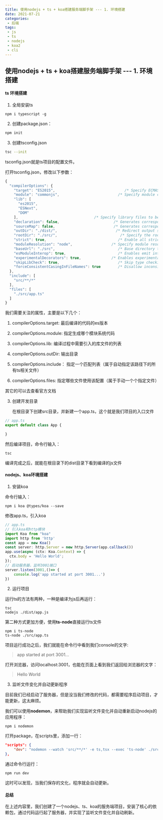 ```yaml
--- 
title: 使用nodejs + ts + koa搭建服务端脚手架 --- 1. 环境搭建
date: 2021-07-21
categories: 
 - 后端
tags: 
 - js
 - ts
 - nodejs
 - koa2
 - cli
---
```


## 使用nodejs + ts + koa搭建服务端脚手架 --- 1. 环境搭建

#### ts 环境搭建
1. 全局安装ts
```
npm i typescript -g
```
2. 创建package.json：
``` sh
npm init
```
3. 创建tsconfig.json
``` sh
tsc --init
```
tsconfig.json就是ts项目的配置文件。<br />

打开tsconfig.json，修改以下参数：

```js
{
  "compilerOptions": {
    "target": "ES2015",                                /* Specify ECMAScript target version: 'ES3' (default), 'ES5', 'ES2015', 'ES2016', 'ES2017', 'ES2018', 'ES2019', 'ES2020', or 'ESNEXT'. */
    "module": "commonjs",                           /* Specify module code generation: 'none', 'commonjs', 'amd', 'system', 'umd', 'es2015', 'es2020', or 'ESNext'. */
    "lib": [
      "es2015",
      "ESNext",
      "DOM"
    ],                                   /* Specify library files to be included in the compilation. */
    "declaration": false,                         /* Generates corresponding '.d.ts' file. */
    "sourceMap": false,                           /* Generates corresponding '.map' file. */
    "outDir": "./dist/",                           /* Redirect output structure to the directory. */
    "rootDir": "./src/",                             /* Specify the root directory of input files. Use to control the output directory structure with --outDir. */
    "strict": true,                                 /* Enable all strict type-checking options. */
    "moduleResolution": "node",                  /* Specify module resolution strategy: 'node' (Node.js) or 'classic' (TypeScript pre-1.6). */
    "baseUrl": "./src",                             /* Base directory to resolve non-absolute module names. */
    "esModuleInterop": true,                        /* Enables emit interoperability between CommonJS and ES Modules via creation of namespace objects for all imports. Implies 'allowSyntheticDefaultImports'. */
    "experimentalDecorators": true,              /* Enables experimental support for ES7 decorators. */
    "skipLibCheck": true,                           /* Skip type checking of declaration files. */
    "forceConsistentCasingInFileNames": true        /* Disallow inconsistently-cased references to the same file. */
  },
  "include": [
    "src/**/*"
  ],
  "files": [
    "./src/app.ts"
  ]
}


```

我们需要关注的属性，主要是以下几个：

1. compilerOptions.target: 最后编译的代码的es版本

2. compilerOptions.module: 指定生成哪个模块系统代码

3. compilerOptions.lib: 编译过程中需要引入的库文件的列表

4. compilerOptions.outDir: 输出目录

5. compilerOptions.include： 指定一个匹配列表（属于自动指定该路径下的所有ts相关文件）

6. compilerOptions.files: 指定哪些文件使用该配置（属于手动一个个指定文件）

其它的可以去查看官方文档 <br>

3. 创建开发目录

    在根目录下创建src目录，并新建一个app.ts，这个就是我们项目的入口文件

``` typescript
// app.ts
export default class App {
    
}

```
然后编译项目，命令行输入：

```
tsc
```
编译完成之后，就能在根目录下的dist目录下看到编译的js文件

#### nodejs、koa环境搭建

1. 安装koa

命令行输入：
```
npm i koa @types/koa --save
```

修改app.ts，引入koa

``` ts
// app.ts
// 引入koa和http模块
import Koa from "koa"
import http from 'http'
const app = new Koa()
const server: http.Server = new http.Server(app.callback())
app.use(async (ctx: Koa.Context) => {
  ctx.body = 'Hello World';
});
// 启动服务器，监听3001端口
server.listen(3001,()=> {
    console.log('app started at port 3001...')
})

```

2. 运行项目

运行ts的方法有两种，一种是编译为js后再运行：

```
tsc
nodejs ./dist/app.js
```

第二种方式更加方便，使用<b>ts-node</b>直接运行ts文件

```
npm i ts-node
ts-node ./src/app.ts
```

项目运行成功之后，我们就能在命令行中看到我们console的文字:

> app started at port 3001...

打开浏览器，访问localhost:3001，也能在页面上看到我们返回给浏览器的文字：

> Hello World

3. 监听文件变化并自动更新程序

目前我们已经启动了服务器，但是没当我们修改的代码，都需要程序启动项目，才能更新，这太麻烦。<br />

我们可以使用<b>nodemon</b>，来帮助我们实现监听文件变化并自动重新启动nodejs的应用程序：

```
npm i nodemon

```

打开package，在scripts里，添加一行：

``` json
"scripts": {
    "dev": "nodemon --watch 'src/**/*' -e ts,tsx --exec 'ts-node' ./src/app.ts"
},
```

通过命令行运行：

```
npm run dev
```

这时可以发现，当我们保存的文化，程序就会自动更新。

#### 总结

在上述内容里，我们创建了一个nodejs、ts、koa的服务端项目，安装了核心的依赖包，通过代码运行起了服务器，并实现了监听文件变化并自动刷新。<br />























